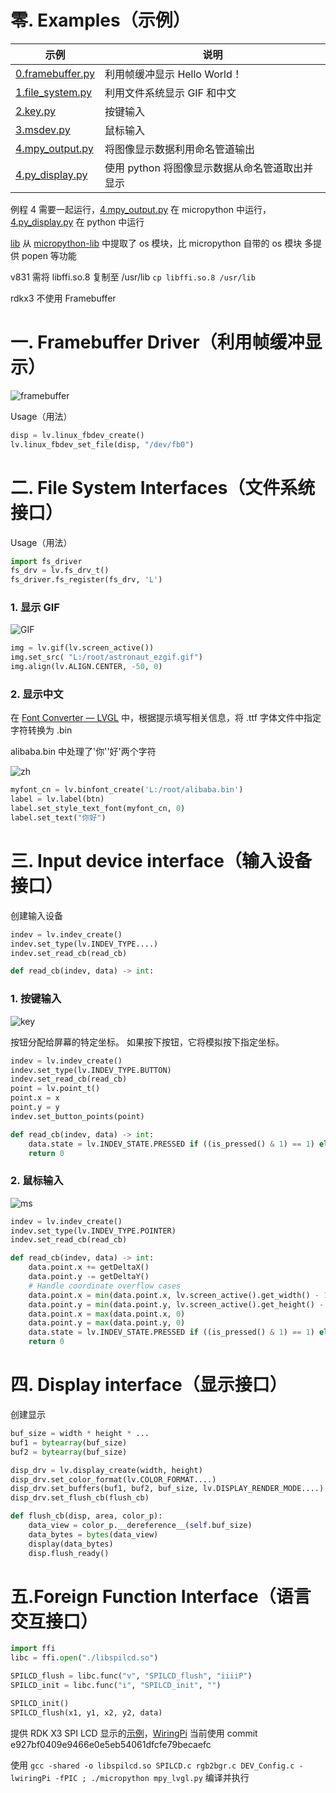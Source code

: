 # 零. Examples（示例）

| 示例                                      | 说明                                           |
| ----------------------------------------- | ---------------------------------------------- |
| [0.framebuffer.py](v831/0.framebuffer.py) | 利用帧缓冲显示 Hello World！                   |
| [1.file_system.py](v831/1.file_system.py) | 利用文件系统显示 GIF 和中文                    |
| [2.key.py](v831/2.key.py)                 | 按键输入                                       |
| [3.msdev.py](v831/3.msdev.py)             | 鼠标输入                                       |
| [4.mpy_output.py](v831/4.mpy_output.py)   | 将图像显示数据利用命名管道输出                 |
| [4.py_display.py](v831/4.py_display.py)   | 使用 python 将图像显示数据从命名管道取出并显示 |

例程 4 需要一起运行，[4.mpy_output.py](v831/4.mpy_output.py) 在 micropython 中运行，[4.py_display.py](v831/4.py_display.py) 在 python 中运行

[lib](lib) 从 [micropython-lib](https://github.com/micropython/micropython-lib) 中提取了 os 模块，比  micropython 自带的 os 模块 多提供 popen 等功能

v831 需将 libffi.so.8 复制至 /usr/lib `cp libffi.so.8 /usr/lib`

rdkx3 不使用 Framebuffer

# 一. Framebuffer Driver（利用帧缓冲显示）

![framebuffer](resource/framebuffer.png)

Usage（用法）

```python
disp = lv.linux_fbdev_create()
lv.linux_fbdev_set_file(disp, "/dev/fb0")
```

# 二. File System Interfaces（文件系统接口）

Usage（用法）

```python
import fs_driver
fs_drv = lv.fs_drv_t()
fs_driver.fs_register(fs_drv, 'L')
```

### 1. 显示 GIF

![GIF](resource/GIF.gif)

```python
img = lv.gif(lv.screen_active())
img.set_src( "L:/root/astronaut_ezgif.gif")
img.align(lv.ALIGN.CENTER, -50, 0)
```

### 2. 显示中文

在 [Font Converter — LVGL](https://lvgl.io/tools/fontconverter) 中，根据提示填写相关信息，将 .ttf 字体文件中指定字符转换为 .bin

alibaba.bin 中处理了'你''好'两个字符

![zh](resource/zh.jpg)

```python
myfont_cn = lv.binfont_create('L:/root/alibaba.bin')
label = lv.label(btn)
label.set_style_text_font(myfont_cn, 0)
label.set_text("你好")
```

# 三. Input device interface（输入设备接口）

创建输入设备

```python
indev = lv.indev_create()
indev.set_type(lv.INDEV_TYPE....)
indev.set_read_cb(read_cb)

def read_cb(indev, data) -> int:
```

### 1. 按键输入

![key](resource/key.gif)

按钮分配给屏幕的特定坐标。 如果按下按钮，它将模拟按下指定坐标。

```python
indev = lv.indev_create()
indev.set_type(lv.INDEV_TYPE.BUTTON)
indev.set_read_cb(read_cb)
point = lv.point_t()
point.x = x
point.y = y
indev.set_button_points(point)

def read_cb(indev, data) -> int:
    data.state = lv.INDEV_STATE.PRESSED if ((is_pressed() & 1) == 1) else lv.INDEV_STATE.RELEASED
    return 0
```

### 2. 鼠标输入

![ms](resource/ms.gif)

```python
indev = lv.indev_create()
indev.set_type(lv.INDEV_TYPE.POINTER)
indev.set_read_cb(read_cb)

def read_cb(indev, data) -> int:
    data.point.x += getDeltaX()
    data.point.y -= getDeltaY()
    # Handle coordinate overflow cases
    data.point.x = min(data.point.x, lv.screen_active().get_width() - 1)
    data.point.y = min(data.point.y, lv.screen_active().get_height() - 1)
    data.point.x = max(data.point.x, 0)
    data.point.y = max(data.point.y, 0)
    data.state = lv.INDEV_STATE.PRESSED if ((is_pressed() & 1) == 1) else lv.INDEV_STATE.RELEASED
    return 0
```

# 四. Display interface（显示接口）

创建显示

```python
buf_size = width * height * ...
buf1 = bytearray(buf_size)
buf2 = bytearray(buf_size)

disp_drv = lv.display_create(width, height)
disp_drv.set_color_format(lv.COLOR_FORMAT....)
disp_drv.set_buffers(buf1, buf2, buf_size, lv.DISPLAY_RENDER_MODE....)
disp_drv.set_flush_cb(flush_cb)

def flush_cb(disp, area, color_p):
    data_view = color_p.__dereference__(self.buf_size)
    data_bytes = bytes(data_view)
    display(data_bytes)
    disp.flush_ready()
```

# 五.Foreign Function Interface（语言交互接口）

```python
import ffi
libc = ffi.open("./libspilcd.so")

SPILCD_flush = libc.func("v", "SPILCD_flush", "iiiiP")
SPILCD_init = libc.func("i", "SPILCD_init", "")

SPILCD_init()
SPILCD_flush(x1, y1, x2, y2, data)
```

提供 RDK X3 SPI LCD 显示的[示例](/ffi_x3)，[WiringPi](https://gitee.com/study-dp/WiringPi) 当前使用 commit e927bf0409e9466e0e5eb54061dfcfe79becaefc

使用 `gcc -shared -o libspilcd.so SPILCD.c rgb2bgr.c DEV_Config.c -lwiringPi -fPIC ; ./micropython mpy_lvgl.py` 编译并执行

